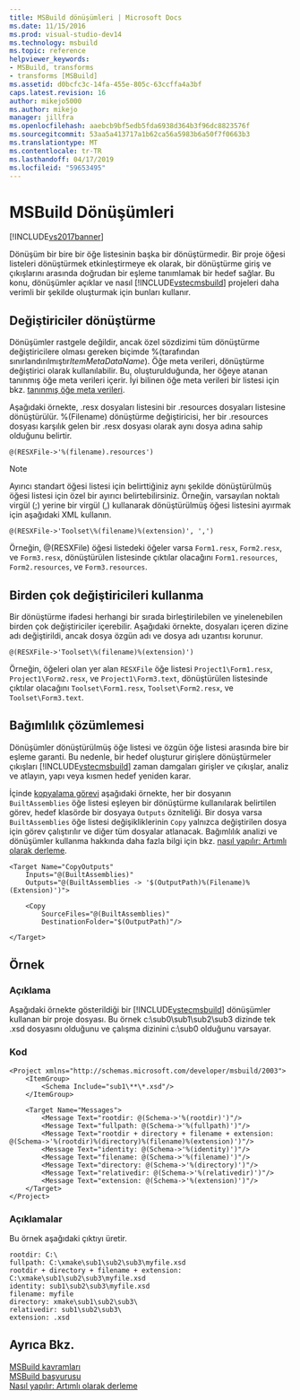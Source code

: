 ```yaml
---
title: MSBuild dönüşümleri | Microsoft Docs
ms.date: 11/15/2016
ms.prod: visual-studio-dev14
ms.technology: msbuild
ms.topic: reference
helpviewer_keywords:
- MSBuild, transforms
- transforms [MSBuild]
ms.assetid: d0bcfc3c-14fa-455e-805c-63ccffa4a3bf
caps.latest.revision: 16
author: mikejo5000
ms.author: mikejo
manager: jillfra
ms.openlocfilehash: aaebcb9bf5edb5fda6938d364b3f96dc8823576f
ms.sourcegitcommit: 53aa5a413717a1b62ca56a5983b6a50f7f0663b3
ms.translationtype: MT
ms.contentlocale: tr-TR
ms.lasthandoff: 04/17/2019
ms.locfileid: "59653495"
---
```

# <a name="msbuild-transforms"></a>MSBuild Dönüşümleri
[!INCLUDE[vs2017banner](../includes/vs2017banner.md)]

Dönüşüm bir bire bir öğe listesinin başka bir dönüştürmedir. Bir proje öğesi listeleri dönüştürmek etkinleştirmeye ek olarak, bir dönüştürme giriş ve çıkışlarını arasında doğrudan bir eşleme tanımlamak bir hedef sağlar. Bu konu, dönüşümler açıklar ve nasıl [!INCLUDE[vstecmsbuild](../includes/vstecmsbuild-md.md)] projeleri daha verimli bir şekilde oluşturmak için bunları kullanır.  
  
## <a name="transform-modifiers"></a>Değiştiriciler dönüştürme  
 Dönüşümler rastgele değildir, ancak özel sözdizimi tüm dönüştürme değiştiricilere olması gereken biçimde %(tarafından sınırlandırılmıştır*ItemMetaDataName*). Öğe meta verileri, dönüştürme değiştirici olarak kullanılabilir. Bu, oluşturulduğunda, her öğeye atanan tanınmış öğe meta verileri içerir. İyi bilinen öğe meta verileri bir listesi için bkz. [tanınmış öğe meta verileri](../msbuild/msbuild-well-known-item-metadata.md).  
  
 Aşağıdaki örnekte, .resx dosyaları listesini bir .resources dosyaları listesine dönüştürülür. %(Filename) dönüştürme değiştiricisi, her bir .resources dosyası karşılık gelen bir .resx dosyası olarak aynı dosya adına sahip olduğunu belirtir.  
  
```  
@(RESXFile->'%(filename).resources')  
```  
  
> [!NOTE]
>  Ayırıcı standart öğesi listesi için belirttiğiniz aynı şekilde dönüştürülmüş öğesi listesi için özel bir ayırıcı belirtebilirsiniz. Örneğin, varsayılan noktalı virgül (;) yerine bir virgül (,) kullanarak dönüştürülmüş öğesi listesini ayırmak için aşağıdaki XML kullanın.  
  
```  
@(RESXFile->'Toolset\%(filename)%(extension)', ',')  
```  
  
 Örneğin, @(RESXFile) öğesi listedeki öğeler varsa `Form1.resx`, `Form2.resx`, ve `Form3.resx`, dönüştürülen listesinde çıktılar olacağını `Form1.resources`, `Form2.resources`, ve `Form3.resources`.  
  
## <a name="using-multiple-modifiers"></a>Birden çok değiştiricileri kullanma  
 Bir dönüştürme ifadesi herhangi bir sırada birleştirilebilen ve yinelenebilen birden çok değiştiriciler içerebilir. Aşağıdaki örnekte, dosyaları içeren dizine adı değiştirildi, ancak dosya özgün adı ve dosya adı uzantısı korunur.  
  
```  
@(RESXFile->'Toolset\%(filename)%(extension)')  
```  
  
 Örneğin, öğeleri olan yer alan `RESXFile` öğe listesi `Project1\Form1.resx`, `Project1\Form2.resx`, ve `Project1\Form3.text`, dönüştürülen listesinde çıktılar olacağını `Toolset\Form1.resx`, `Toolset\Form2.resx`, ve `Toolset\Form3.text`.  
  
## <a name="dependency-analysis"></a>Bağımlılık çözümlemesi  
 Dönüşümler dönüştürülmüş öğe listesi ve özgün öğe listesi arasında bire bir eşleme garanti. Bu nedenle, bir hedef oluşturur girişlere dönüştürmeler çıkışları [!INCLUDE[vstecmsbuild](../includes/vstecmsbuild-md.md)] zaman damgaları girişler ve çıkışlar, analiz ve atlayın, yapı veya kısmen hedef yeniden karar.  
  
 İçinde [kopyalama görevi](../msbuild/copy-task.md) aşağıdaki örnekte, her bir dosyanın `BuiltAssemblies` öğe listesi eşleyen bir dönüştürme kullanılarak belirtilen görev, hedef klasörde bir dosyaya `Outputs` özniteliği. Bir dosya varsa `BuiltAssemblies` öğe listesi değişikliklerinin `Copy` yalnızca değiştirilen dosya için görev çalıştırılır ve diğer tüm dosyalar atlanacak. Bağımlılık analizi ve dönüşümler kullanma hakkında daha fazla bilgi için bkz. [nasıl yapılır: Artımlı olarak derleme](../msbuild/how-to-build-incrementally.md).  
  
```  
<Target Name="CopyOutputs"  
    Inputs="@(BuiltAssemblies)"  
    Outputs="@(BuiltAssemblies -> '$(OutputPath)%(Filename)%(Extension)')">  
  
    <Copy  
        SourceFiles="@(BuiltAssemblies)"  
        DestinationFolder="$(OutputPath)"/>  
  
</Target>  
```  
  
## <a name="example"></a>Örnek  
  
### <a name="description"></a>Açıklama  
 Aşağıdaki örnekte gösterildiği bir [!INCLUDE[vstecmsbuild](../includes/vstecmsbuild-md.md)] dönüşümler kullanan bir proje dosyası. Bu örnek c:\sub0\sub1\sub2\sub3 dizinde tek .xsd dosyasını olduğunu ve çalışma dizinini c:\sub0 olduğunu varsayar.  
  
### <a name="code"></a>Kod  
  
```  
<Project xmlns="http://schemas.microsoft.com/developer/msbuild/2003">  
    <ItemGroup>  
        <Schema Include="sub1\**\*.xsd"/>  
    </ItemGroup>  
  
    <Target Name="Messages">  
        <Message Text="rootdir: @(Schema->'%(rootdir)')"/>  
        <Message Text="fullpath: @(Schema->'%(fullpath)')"/>  
        <Message Text="rootdir + directory + filename + extension: @(Schema->'%(rootdir)%(directory)%(filename)%(extension)')"/>  
        <Message Text="identity: @(Schema->'%(identity)')"/>  
        <Message Text="filename: @(Schema->'%(filename)')"/>  
        <Message Text="directory: @(Schema->'%(directory)')"/>  
        <Message Text="relativedir: @(Schema->'%(relativedir)')"/>  
        <Message Text="extension: @(Schema->'%(extension)')"/>  
    </Target>  
</Project>  
```  
  
### <a name="comments"></a>Açıklamalar  
 Bu örnek aşağıdaki çıktıyı üretir.  
  
```  
rootdir: C:\  
fullpath: C:\xmake\sub1\sub2\sub3\myfile.xsd  
rootdir + directory + filename + extension: C:\xmake\sub1\sub2\sub3\myfile.xsd  
identity: sub1\sub2\sub3\myfile.xsd  
filename: myfile  
directory: xmake\sub1\sub2\sub3\  
relativedir: sub1\sub2\sub3\  
extension: .xsd  
```  
  
## <a name="see-also"></a>Ayrıca Bkz.  
 [MSBuild kavramları](../msbuild/msbuild-concepts.md)   
 [MSBuild başvurusu](../msbuild/msbuild-reference.md)   
 [Nasıl yapılır: Artımlı olarak derleme](../msbuild/how-to-build-incrementally.md)
